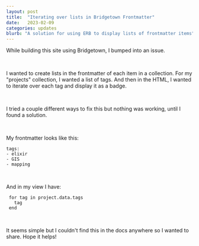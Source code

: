 ```yaml
---
layout: post
title:  "Iterating over lists in Bridgetown Frontmatter"
date:   2023-02-09
categories: updates
blurb: "A solution for using ERB to display lists of frontmatter items"
---
```


While building this site using Bridgetown, I bumped into an issue.

&nbsp;

I wanted to create lists in the frontmatter of each item in a collection. For my "projects" collection, I wanted a list of tags. And then in the HTML, I wanted to iterate over each tag and display it as a badge.

&nbsp;

I tried a couple different ways to fix this but nothing was working, until I found a solution.

&nbsp;

My frontmatter looks like this:

```
tags:
- elixir
- GIS
- mapping
```

&nbsp;

And in my view I have:
```
 for tag in project.data.tags
   tag
 end
```

&nbsp;

It seems simple but I couldn't find this in the docs anywhere so I wanted to share. Hope it helps!
